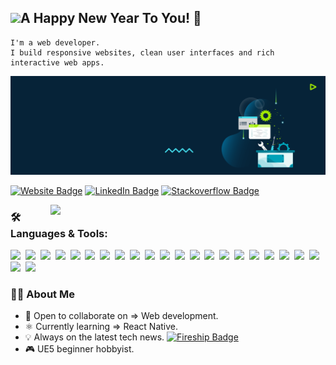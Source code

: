 ## <img src="https://user-images.githubusercontent.com/6918020/98543782-fa15ed80-22b8-11eb-8930-02afff68bb8a.gif" width="50" />A Happy New Year To You! 🎉
<!-- <img src="https://raw.githubusercontent.com/ABSphreak/ABSphreak/master/gifs/Hi.gif" width="25px" height="25"/>   -->

```
I'm a web developer.
I build responsive websites, clean user interfaces and rich interactive web apps.
```

<!-- ![newBanner-Gif](https://user-images.githubusercontent.com/6918020/126431123-00baa7e4-5d04-413f-a7c9-543ff70563ad.gif)  -->
<!-- ![newBanner-Gif](./assets/banner-web-development.webp) -->
![newBanner-Gif](./assets/header-backend-tools.png)

[![Website Badge](https://img.shields.io/badge/Website-A0522D?style=plastic&logo=google-chrome&logoColor=white&labelColor=50514D)](https://google.com/)
[![LinkedIn Badge](https://img.shields.io/badge/LinkedIn-0077B5?style=plastic&logo=linkedin&logoColor=white)](https://www.linkedin.com/in/shaun-wilson-931547274/)
[![Stackoverflow Badge](https://img.shields.io/badge/Stack_Overflow-FF5F1F?style=plastic&logo=stackoverflow&logoColor=white&labelColor=50514D)](https://stackoverflow.com/users/17766696/sage-coder)

<img align="right" src="https://user-images.githubusercontent.com/6918020/126283454-ce7278b7-d703-4ae0-93f4-ebb7305c983e.gif" width="440" />


###  🛠 Languages & Tools:
<!-- frontend -->
<span><img src="https://cdn.jsdelivr.net/gh/devicons/devicon@latest/icons/html5/html5-plain.svg" width="40px"></span>&nbsp;
<span><img src="https://cdn.jsdelivr.net/gh/devicons/devicon@latest/icons/css3/css3-plain.svg" width="40px"></span>&nbsp;
<span><img src="https://cdn.jsdelivr.net/gh/devicons/devicon@latest/icons/tailwindcss/tailwindcss-plain.svg" width="40px"></span>&nbsp;
<span><img src="https://cdn.jsdelivr.net/gh/devicons/devicon@latest/icons/sass/sass-original.svg" width="40px"></span>&nbsp;
<span><img src="https://cdn.jsdelivr.net/gh/devicons/devicon@latest/icons/javascript/javascript-original.svg" width="40px"></span>&nbsp;
<span><img src="https://cdn.jsdelivr.net/gh/devicons/devicon@latest/icons/typescript/typescript-original.svg" width="40px"></span>&nbsp;
<span><img src="https://cdn.jsdelivr.net/gh/devicons/devicon@latest/icons/react/react-original.svg" width="40px"></span>&nbsp;
<span><img src="https://cdn.jsdelivr.net/gh/devicons/devicon@latest/icons/nextjs/nextjs-original.svg" width="40px"></span>&nbsp;
<span><img src="https://cdn.jsdelivr.net/gh/devicons/devicon@latest/icons/graphql/graphql-plain.svg" width="40px"></span>&nbsp;
<span><img src="https://cdn.jsdelivr.net/gh/devicons/devicon@latest/icons/jest/jest-plain.svg" width="40px"></span>&nbsp;
<span><img src="https://cdn.jsdelivr.net/gh/devicons/devicon@latest/icons/mongodb/mongodb-original.svg" width="40px"></span>&nbsp;
<span><img src="https://cdn.jsdelivr.net/gh/devicons/devicon@latest/icons/microsoftsqlserver/microsoftsqlserver-plain.svg" width="40px"></span>&nbsp;
<span><img src="https://cdn.jsdelivr.net/gh/devicons/devicon@latest/icons/mysql/mysql-plain.svg" width="40px"></span>&nbsp;
<span><img src="https://cdn.jsdelivr.net/gh/devicons/devicon@latest/icons/express/express-original.svg" width="40px"></span>&nbsp;
<span><img src="https://cdn.jsdelivr.net/gh/devicons/devicon@latest/icons/socketio/socketio-original.svg" width="40px"></span>&nbsp;
<span><img src="https://cdn.jsdelivr.net/gh/devicons/devicon@latest/icons/mocha/mocha-plain.svg" width="40px"></span>&nbsp;
<span><img src="https://cdn.jsdelivr.net/gh/devicons/devicon@latest/icons/redis/redis-plain.svg" width="40px"></span>&nbsp;
<span><img src="https://cdn.jsdelivr.net/gh/devicons/devicon@latest/icons/nginx/nginx-original.svg" width="40px"></span>&nbsp;
<span><img src="https://cdn.jsdelivr.net/gh/devicons/devicon@latest/icons/nodejs/nodejs-plain.svg" width="40px"></span>&nbsp;
<span><img src="https://cdn.jsdelivr.net/gh/devicons/devicon@latest/icons/docker/docker-plain.svg" width="40px"></span>&nbsp;
<span><img src="https://cdn.jsdelivr.net/gh/devicons/devicon@latest/icons/bash/bash-plain.svg" width="40px"></span>&nbsp;
<span><img src="https://cdn.jsdelivr.net/gh/devicons/devicon@latest/icons/git/git-plain.svg" width="40px"></span>&nbsp;
<span><img src="https://cdn.jsdelivr.net/gh/devicons/devicon@latest/icons/ubuntu/ubuntu-plain.svg" width="40px"></span>&nbsp;

### 👨‍💻 About Me 

- 💬 Open to collaborate on => Web development.
- ⚛️ Currently learning => React Native.
- 💡 Always on the latest tech news. [![Fireship Badge](https://img.shields.io/badge/Fire_Ship-50514D?style=plastic&logo=fireship&logoColor=white&labelColor=FF5F1F)](https://www.youtube.com/@Fireship)
- 🎮 UE5 beginner hobbyist.
<!-- - 💡 Always on the latest tech news. [@Fireship](https://www.youtube.com/@Fireship) -->
<!-- - ✅ Looking to collaborate on => Web development. -->

